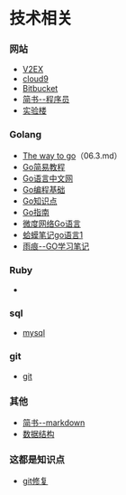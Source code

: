 # 技术相关  

### 网站
- [V2EX](https://www.v2ex.com/ "v2ex")  
- [cloud9](https://c9.io/?redirect=0 "c9")  
- [Bitbucket](https://bitbucket.org/product "bitbucket")  
- [简书--程序员](http://www.jianshu.com/c/NEt52a "简书")
- [实验楼](https://www.shiyanlou.com/)

### Golang
- [The way to go](https://github.com/Unknwon/the-way-to-go_ZH_CN/blob/master/eBook/directory.md "the way to go")（06.3.md）
- [Go简易教程](https://github.com/songleo/the-little-go-book_ZH_CN "done")  
- [Go语言中文网](https://studygolang.com/ "Go语言中文网")
- [Go编程基础](https://github.com/Unknwon/go-fundamental-programming "Go 编程基础")  
- [Go知识点](https://studygolang.com/articles/9272)  
- [Go指南](http://tour.studygolang.com/welcome/1 "")
- [微度网络Go语言](http://www.widuu.com/archives/category/golang "微度")  
- [蛤蟆笔记go语言1](https://studygolang.com/articles/7292 "蛤蟆笔记")
- [雨痕--GO学习笔记](https://github.com/qyuhen/book/blob/master/Go%20%E5%AD%A6%E4%B9%A0%E7%AC%94%E8%AE%B0%20%E7%AC%AC%E5%9B%9B%E7%89%88.pdf "")

### Ruby
*

### sql
* [mysql](./sql.md "知识点")  

### git
- [git](http://www.jianshu.com/p/15a4dee9c5df#comments)

### 其他
- [简书--markdown](http://www.jianshu.com/p/q81RER "简书")
- [数据结构](https://wenku.baidu.com/view/7b82cc1314791711cc791790.html)

### 这都是知识点
* [git修复](http://blog.csdn.net/chaoyueziji123/article/details/54669555 "git")
